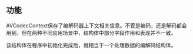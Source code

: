 ## 功能
AVCodecContext保存了编解码器上下文相关信息。不管是编码，还是解码都会用到，但在两种不同应用场景中，结构体中部分字段作用和表现并不一致。

该结构体在程序中初始化完成后，就相当于一个处理数据的编解码结构体。